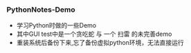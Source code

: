 ### PythonNotes-Demo
* 学习Python时做的一些Demo
* 其中GUI test中是一个贪吃蛇 与 一个 扫雷 的未完善demo
* 重装系统后备份下来,忘了备份虚拟python环境，无法直接运行

